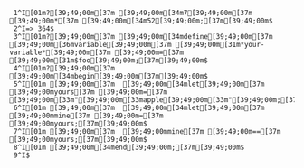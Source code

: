      1^I[01m?[39;49;00m[37m [39;49;00m[34m7[39;49;00m[37m [39;49;00m*[37m [39;49;00m[34m52[39;49;00m;[37m[39;49;00m$
     2^I=> 364$
     3^I[01m?[39;49;00m[37m [39;49;00m[34mdefine[39;49;00m[37m [39;49;00m[36mvariable[39;49;00m[37m [39;49;00m[31m*your-variable*[39;49;00m[37m [39;49;00m=[37m [39;49;00m[31m$foo[39;49;00m;[37m[39;49;00m$
     4^I[01m?[39;49;00m[37m [39;49;00m[34mbegin[39;49;00m[37m[39;49;00m$
     5^I[01m [39;49;00m[37m  [39;49;00m[34mlet[39;49;00m[37m [39;49;00myours[37m [39;49;00m=[37m [39;49;00m[33m"[39;49;00m[33mapple[39;49;00m[33m"[39;49;00m;[37m[39;49;00m$
     6^I[01m [39;49;00m[37m  [39;49;00m[34mlet[39;49;00m[37m [39;49;00mmine[37m [39;49;00m=[37m [39;49;00myours;[37m[39;49;00m$
     7^I[01m [39;49;00m[37m  [39;49;00mmine[37m [39;49;00m==[37m [39;49;00myours;[37m[39;49;00m$
     8^I[01m [39;49;00m[34mend[39;49;00m;[37m[39;49;00m$
     9^I$

